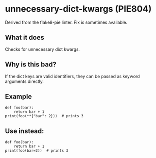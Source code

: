 # unnecessary-dict-kwargs (PIE804)
Derived from the flake8-pie linter.
Fix is sometimes available.
## What it does
Checks for unnecessary dict kwargs.
## Why is this bad?
If the dict keys are valid identifiers, they can be passed as keyword
arguments directly.
## Example
```
def foo(bar):
    return bar + 1
print(foo(**{"bar": 2}))  # prints 3
```
## Use instead:
```
def foo(bar):
    return bar + 1
print(foo(bar=2))  # prints 3
```